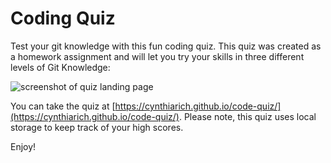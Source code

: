 # Coding Quiz

Test your git knowledge with this fun coding quiz. This quiz was created as a homework assignment and will let you try your skills in three different levels of Git Knowledge:

![screenshot of quiz landing page](https://user-images.githubusercontent.com/15653252/70291755-20c6cc80-17aa-11ea-8688-c59b2cfec3ae.png)

You can take the quiz at [https://cynthiarich.github.io/code-quiz/](https://cynthiarich.github.io/code-quiz/). Please note, this quiz uses local storage to keep track of your high scores.

Enjoy!

